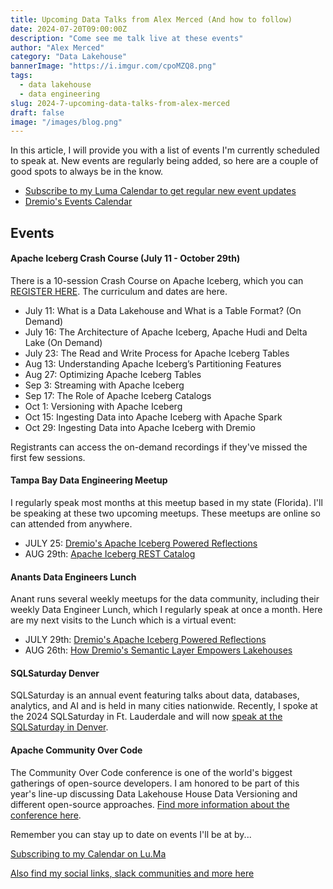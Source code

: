 ```yaml
---
title: Upcoming Data Talks from Alex Merced (And how to follow)
date: 2024-07-20T09:00:00Z
description: "Come see me talk live at these events"
author: "Alex Merced"
category: "Data Lakehouse"
bannerImage: "https://i.imgur.com/cpoMZQ8.png"
tags:
  - data lakehouse
  - data engineering
slug: 2024-7-upcoming-data-talks-from-alex-merced
draft: false
image: "/images/blog.png"
---
```


In this article, I will provide you with a list of events I'm currently scheduled to speak at. New events are regularly being added, so here are a couple of good spots to always be in the know.

- [Subscribe to my Luma Calendar to get regular new event updates](https://lu.ma/Techeventswithalex)
- [Dremio's Events Calendar](https://www.dremio.com/events)

## Events

#### Apache Iceberg Crash Course (July 11 - October 29th)

There is a 10-session Crash Course on Apache Iceberg, which you can [REGISTER HERE](https://bit.ly/am-2024-iceberg-live-crash-course-1). The curriculum and dates are here.

- July 11: What is a Data Lakehouse and What is a Table Format? (On Demand)
- July 16: The Architecture of Apache Iceberg, Apache Hudi and Delta Lake (On Demand)
- July 23: The Read and Write Process for Apache Iceberg Tables
- Aug 13: Understanding Apache Iceberg’s Partitioning Features
- Aug 27: Optimizing Apache Iceberg Tables
- Sep 3: Streaming with Apache Iceberg
- Sep 17: The Role of Apache Iceberg Catalogs
- Oct 1: Versioning with Apache Iceberg
- Oct 15: Ingesting Data into Apache Iceberg with Apache Spark
- Oct 29: Ingesting Data into Apache Iceberg with Dremio

Registrants can access the on-demand recordings if they've missed the first few sessions.

#### Tampa Bay Data Engineering Meetup

I regularly speak most months at this meetup based in my state (Florida). I'll be speaking at these two upcoming meetups. These meetups are online so can attended from anywhere.

- JULY 25: [Dremio's Apache Iceberg Powered Reflections](https://www.meetup.com/tampa-bay-data-engineering-group/events/301599901/)
- AUG 29th: [Apache Iceberg REST Catalog](https://www.meetup.com/tampa-bay-data-engineering-group/events/301600144/) 

#### Anants Data Engineers Lunch

Anant runs several weekly meetups for the data community, including their weekly Data Engineer Lunch, which I regularly speak at once a month. Here are my next visits to the Lunch which is a virtual event:

- JULY 29th: [Dremio's Apache Iceberg Powered Reflections](https://www.meetup.com/data-wranglers-dc/events/301715974/)
- AUG 26th: [How Dremio's Semantic Layer Empowers Lakehouses](https://www.meetup.com/data-wranglers-dc/events/301715917/)

#### SQLSaturday Denver

SQLSaturday is an annual event featuring talks about data, databases, analytics, and AI and is held in many cities nationwide. Recently, I spoke at the 2024 SQLSaturday in Ft. Lauderdale and will now [speak at the SQLSaturday in Denver](https://sqlsaturday.com/2024-08-17-sqlsaturday1090/).

#### Apache Community Over Code

The Community Over Code conference is one of the world's biggest gatherings of open-source developers. I am honored to be part of this year's line-up discussing Data Lakehouse House Data Versioning and different open-source approaches. [Find more information about the conference here](https://communityovercode.org/).

Remember you can stay up to date on events I'll be at by...

[Subscribing to my Calendar on Lu.Ma](https://lu.ma/Techeventswithalex)

[Also find my social links, slack communities and more here](https://bio.alexmerced.com/data)
